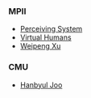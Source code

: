 ### MPII

- [Perceiving System](https://ps.is.tuebingen.mpg.de/publications)
- [Virtual Humans](http://virtualhumans.mpi-inf.mpg.de/publications.html)
- [Weipeng Xu](http://people.mpi-inf.mpg.de/~wxu/)


### CMU

- [Hanbyul Joo](https://jhugestar.github.io/)
